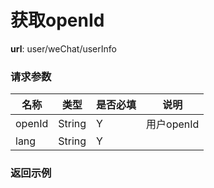 获取openId
=======

**url**: user/weChat/userInfo

### 请求参数
|     名称    | 类型 | 是否必填 |                                    说明                                   |
|-------------|------|----------|---------------------------------------------------------------------------|
| openId | String  | Y      | 用户openId  |
| lang | String  | Y      |     	 |

### 返回示例
